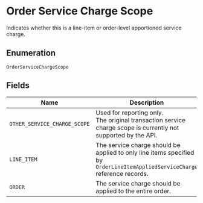 <!-- Optimized: 2025-10-06 -->
<!-- RPM: 1.6.2.1.1.6.2.1_order-service-charge-scope_20251006 -->
<!-- Session: E2E RPM DNA Application -->
<!-- AOM: RND (Reggie & Dro) -->
<!-- COI: TECHNOLOGY -->
<!-- RPM: HIGH -->
<!-- ACTION: BUILD -->


# Order Service Charge Scope

Indicates whether this is a line-item or order-level apportioned
service charge.

## Enumeration

`OrderServiceChargeScope`

## Fields

| Name | Description |
|  --- | --- |
| `OTHER_SERVICE_CHARGE_SCOPE` | Used for reporting only.<br>The original transaction service charge scope is currently not supported by the API. |
| `LINE_ITEM` | The service charge should be applied to only line items specified by<br>`OrderLineItemAppliedServiceCharge` reference records. |
| `ORDER` | The service charge should be applied to the entire order. |

